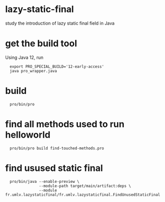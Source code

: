 # lazy-static-final
study the introduction of lazy static final field in Java

# get the build tool
Using Java 12, run
```
  export PRO_SPECIAL_BUILD='12-early-access'
  java pro_wrapper.java
```

# build
```
  pro/bin/pro
```

# find all methods used to run helloworld
```
  pro/bin/pro build find-touched-methods.pro
```

# find usused static final
```
  pro/bin/java --enable-preview \
               --module-path target/main/artifact:deps \
               --module fr.umlv.lazystaticfinal/fr.umlv.lazystaticfinal.FindUnusedStaticFinal
```

